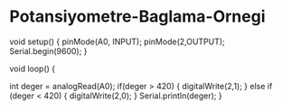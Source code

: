 # Potansiyometre-Baglama-Ornegi

void setup()
{
  pinMode(A0, INPUT);
  pinMode(2,OUTPUT);
  Serial.begin(9600);
}

void loop()
{
  
  int deger = analogRead(A0);
  if(deger > 420)
  {
    digitalWrite(2,1);
  }
  else if (deger < 420)
  {
    digitalWrite(2,0);
  }
  Serial.println(deger);
}
